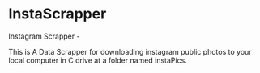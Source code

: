 # InstaScrapper
Instagram Scrapper -

This is A Data Scrapper for downloading instagram public photos to your local computer in C drive at a folder named instaPics.

